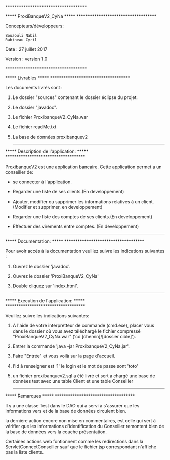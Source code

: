 	************************************
*****      	   ProxiBanqueV2_CyNa  	       *****
	************************************

Concepteurs/développeurs:

	Bouaouli Nabil
	Rabineau Cyril

Date : 27 juillet 2017

Version : version 1.0


	************************************ 
*****      	     Livrables  	        *****
	************************************

Les documents livrés sont :


1) Le dossier "sources" contenant le dossier éclipse du projet.

2) Le dossier "javadoc".

3) Le fichier ProxibanqueV2_CyNa.war

4) Le fichier readMe.txt

5) La base de données proxibanquev2


	************************************
*****  	    Description de l'application:   	*****
	************************************

ProxibanqueV2 est une application bancaire.
Cette application permet a un conseiller de:
* se connecter à l'application.
* Regarder une liste de ses clients.(En developpement)
* Ajouter, modifier ou supprimer les informations relatives à un client. (Modifier et supprimer, en developpement)
* Regarder une liste des comptes de ses clients.(En developpement)
* Effectuer des virements entre comptes. (En developpement)


	************************************
*****  	          Documentation:	        *****
	************************************

Pour avoir accès à la documentation veuillez suivre les indications suivantes :

1) Ouvrez le dossier 'javadoc'.

2) Ouvrez le dossier 'ProxiBanqueV2_CyNa'

3) Double cliquez sur 'index.html'.

	
	************************************
***** 	     Execution de l'application:    	*****
	************************************

Veuillez suivre les indications suivantes:
	
1) A l'aide de votre interpretteur de commande (cmd.exe),
   placer vous dans le dossier où vous avez téléchargé
   le fichier compressé "ProxiBanqueV2_CyNa.war"
   ('cd [chemin]/[dossier cible]').

2) Entrer la commande 'java -jar ProxibanqueV2_CyNa.jar'.

3) Faire "Entrée" et vous voilà sur la page d'accueil.

4) l'Id à renseigner est '1'
   le login et le mot de passe sont 'toto'

5) un fichier proxibanquev2.sql a été livré et sert a chargé une base de données test
avec une table Client et une table Conseiller

	
	************************************
***** 	     Remarques                     	*****
	************************************

Il y a une classe Test dans le DAO qui a servi à s'assurer que les informations vers et de 
la base de données circulent bien. 

la dernière action encore non mise en commentaires, est celle qui sert à vérifier que les informations d'identification du Conseiller
remontent bien de la base de données vers la couche présentation.

Certaines actions web fontionnent comme les redirections dans la ServletConnectConseiller 
sauf que le fichier jsp correspondant n'affiche pas la liste clients.
